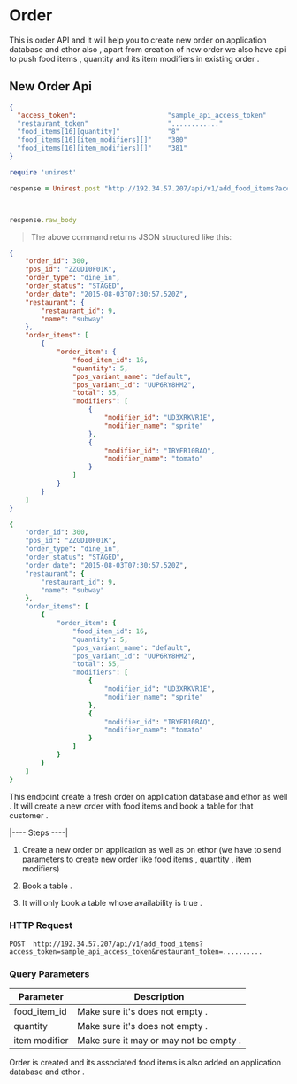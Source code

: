 # Order

This is order API and it  will help you to create new order on application database and ethor also , apart from creation of new order we also have api to push food items , quantity and its item modifiers in existing order .

## New Order Api

```json
{
  "access_token":                       "sample_api_access_token"
  "restaurant_token"                    "............"
  "food_items[16][quantity]"            "8"
  "food_items[16][item_modifiers][]"    "380"
  "food_items[16][item_modifiers][]"    "381"
}


```

```ruby
require 'unirest'

response = Unirest.post "http://192.34.57.207/api/v1/add_food_items?access_token=sample_api_access_token&restaurant_token=......", headers:{ "Accept" => "application/json" }, parameters: {"food_items"=>{"16"=>{"quantity"=>"5", "item_modifiers"=>["380", "381"]} } }



response.raw_body
```
> The above command returns JSON structured like this:

```json
{
    "order_id": 300,
    "pos_id": "ZZGDI0F01K",
    "order_type": "dine_in",
    "order_status": "STAGED",
    "order_date": "2015-08-03T07:30:57.520Z",
    "restaurant": {
        "restaurant_id": 9,
        "name": "subway"
    },
    "order_items": [
        {
            "order_item": {
                "food_item_id": 16,
                "quantity": 5,
                "pos_variant_name": "default",
                "pos_variant_id": "UUP6RY8HM2",
                "total": 55,
                "modifiers": [
                    {
                        "modifier_id": "UD3XRKVR1E",
                        "modifier_name": "sprite"
                    },
                    {
                        "modifier_id": "IBYFR10BAQ",
                        "modifier_name": "tomato"
                    }
                ]
            }
        }
    ]
}

```


```ruby
{
    "order_id": 300,
    "pos_id": "ZZGDI0F01K",
    "order_type": "dine_in",
    "order_status": "STAGED",
    "order_date": "2015-08-03T07:30:57.520Z",
    "restaurant": {
        "restaurant_id": 9,
        "name": "subway"
    },
    "order_items": [
        {
            "order_item": {
                "food_item_id": 16,
                "quantity": 5,
                "pos_variant_name": "default",
                "pos_variant_id": "UUP6RY8HM2",
                "total": 55,
                "modifiers": [
                    {
                        "modifier_id": "UD3XRKVR1E",
                        "modifier_name": "sprite"
                    },
                    {
                        "modifier_id": "IBYFR10BAQ",
                        "modifier_name": "tomato"
                    }
                ]
            }
        }
    ]
}
```



This endpoint create a fresh order on application database and ethor as well . It will create a new order with food items and book a table for that customer .

|---- Steps ----|

1.  Create a new order on application as well as on ethor  (we have to send parameters to create new order like food items ,
    quantity , item modifiers)

2.  Book a table .

3.  It will only book a table whose availability is true .


### HTTP Request

`POST  http://192.34.57.207/api/v1/add_food_items?access_token=sample_api_access_token&restaurant_token=..........`

### Query Parameters

Parameter | Description
--------- | -----------
food_item_id | Make sure it's does not empty  .
quantity | Make sure it's does not empty .
item modifier | Make sure it may or may not be empty  .



<aside class="success">
Order is created and its associated  food items is also added on application database and ethor .
</aside>

